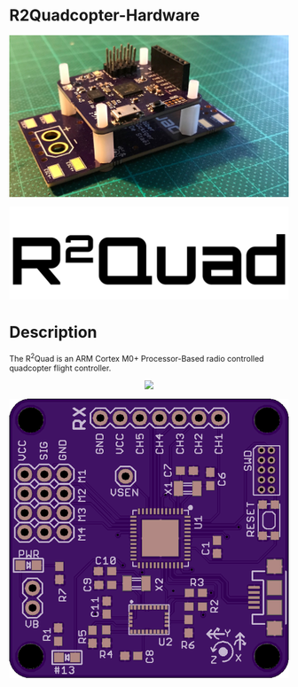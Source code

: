 # R2Quadcopter-Hardware


<p align="center">
<img src="https://github.com/RafaelRiber/R2Quadcopter-Hardware/blob/master/Images/IMG_6085.JPG?raw=true">
</p>

<p align="center">
<img src="https://github.com/RafaelRiber/R2Quadcopter-Hardware/blob/master/Images/R2Quad%20Logo1.png?raw=true">
</p>

# Description

The R<sup>2</sup>Quad is an ARM Cortex M0+ Processor-Based radio controlled quadcopter flight controller.

<p align="center">
<img src="https://github.com/RafaelRiber/R2Quadcopter-Hardware/blob/master/Images/IMG_5773.png?raw=true">
</p>

<p align="center">
<img src="https://github.com/RafaelRiber/R2Quadcopter-Hardware/blob/master/Images/pcbRenderFront.png?raw=true">
</p>
